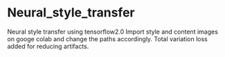 # Neural_style_transfer
Neural style transfer using tensorflow2.0
Import style and content images on googe colab and change the paths accordingly.
Total variation loss added for reducing artifacts.

